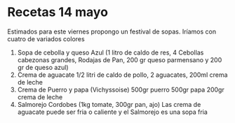 # Recetas 14 mayo
Estimados para este viernes propongo un festival de sopas. Iríamos con cuatro de variados colores
1. Sopa de cebolla y queso Azul (1 litro de caldo de res, 4 Cebollas cabezonas grandes, Rodajas de Pan, 200 gr queso parmensano y 200 gr de queso azul)
2. Crema de aguacate 1/2 litri de caldo de pollo, 2 aguacates, 200ml crema de leche
3. Crema de Puerro y papa (Vichyssoise) 500gr puerro 500gr papa 200gr crema de leche
4. Salmorejo Cordobes (1kg tomate, 300gr pan, ajo)
Las crema de aguacate puede ser fria o caliente y el Salmorejo es una sopa fria 
